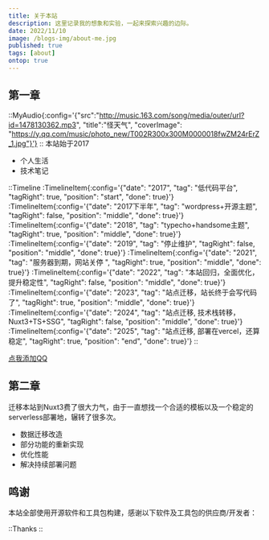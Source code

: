 ```yaml
---
title: 关于本站
description: 这里记录我的想象和实验，一起来探索兴趣的边际。
date: 2022/11/10
image: /blogs-img/about-me.jpg
published: true
tags: [about]
ontop: true
---
```


## 第一章

::MyAudio{:config='{"src":"http://music.163.com/song/media/outer/url?id=1478130362.mp3", "title":"怪天气", "coverImage": "https://y.qq.com/music/photo_new/T002R300x300M0000018fwZM24rErZ_1.jpg"}'}
::
本站始于2017

- 个人生活
- 技术笔记

::Timeline
:TimelineItem{:config='{"date": "2017", "tag": "低代码平台", "tagRight": true, "position": "start", "done": true}'}
:TimelineItem{:config='{"date": "2017下半年", "tag": "wordpress+开源主题", "tagRight": false, "position": "middle", "done": true}'}
:TimelineItem{:config='{"date": "2018", "tag": "typecho+handsome主题", "tagRight": true, "position": "middle", "done": true}'}
:TimelineItem{:config='{"date": "2019", "tag": "停止维护", "tagRight": false, "position": "middle", "done": true}'}
:TimelineItem{:config='{"date": "2021", "tag": "服务器到期，网站关停 ", "tagRight": true, "position": "middle", "done": true}'}
:TimelineItem{:config='{"date": "2022", "tag": "本站回归，全面优化，提升稳定性", "tagRight": false, "position": "middle", "done": true}'}
:TimelineItem{:config='{"date": "2023", "tag": "站点迁移，站长终于会写代码了", "tagRight": true, "position": "middle", "done": true}'}
:TimelineItem{:config='{"date": "2024", "tag": "站点迁移, 技术栈转移，Nuxt3+TS+SSG", "tagRight": false, "position": "middle", "done": true}'}
:TimelineItem{:config='{"date": "2025", "tag": "站点迁移, 部署在vercel，还算稳定", "tagRight": true, "position": "end", "done": true}'}
::

<a href="tencent://AddContact/?fromId=45&fromSubId=1&subcmd=all&uin=1546492103&website=www.oicqzone.com" class='btn btn-xs btn-accent'>点我添加QQ</a>

## 第二章

迁移本站到Nuxt3费了很大力气，由于一直想找一个合适的模板以及一个稳定的serverless部署地，辗转了很多次。

- 数据迁移改造
- 部分功能的重新实现
- 优化性能
- 解决持续部署问题

## 鸣谢

本站全部使用开源软件和工具包构建，感谢以下软件及工具包的供应商/开发者：

::Thanks
::
